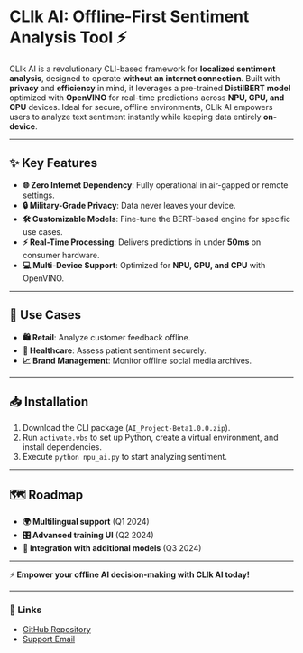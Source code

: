 # **CLIk AI: Offline-First Sentiment Analysis Tool** ⚡

CLIk AI is a revolutionary CLI-based framework for **localized sentiment analysis**, designed to operate **without an internet connection**. Built with **privacy** and **efficiency** in mind, it leverages a pre-trained **DistilBERT model** optimized with **OpenVINO** for real-time predictions across **NPU, GPU, and CPU** devices. Ideal for secure, offline environments, CLIk AI empowers users to analyze text sentiment instantly while keeping data entirely **on-device**.

---

## **✨ Key Features**
- **🌐 Zero Internet Dependency**: Fully operational in air-gapped or remote settings.  
- **🔒 Military-Grade Privacy**: Data never leaves your device.  
- **🛠️ Customizable Models**: Fine-tune the BERT-based engine for specific use cases.  
- **⚡ Real-Time Processing**: Delivers predictions in under **50ms** on consumer hardware.  
- **💻 Multi-Device Support**: Optimized for **NPU, GPU, and CPU** with OpenVINO.  

---

## **🚀 Use Cases**
- **🛍️ Retail**: Analyze customer feedback offline.  
- **🏥 Healthcare**: Assess patient sentiment securely.  
- **📈 Brand Management**: Monitor offline social media archives.  

---

## **📥 Installation**
1. Download the CLI package (`AI_Project-Beta1.0.0.zip`).  
2. Run `activate.vbs` to set up Python, create a virtual environment, and install dependencies.  
3. Execute `python npu_ai.py` to start analyzing sentiment.  

---

## **🗺️ Roadmap**
- **🌍 Multilingual support** (Q1 2024)  
- **🎛️ Advanced training UI** (Q2 2024)  
- **🧠 Integration with additional models** (Q3 2024)  

---

⚡ **Empower your offline AI decision-making with CLIk AI today!**  

---

### **🔗 Links**
- [GitHub Repository](https://github.com/VoidedMan15/CLIkAI/edit/main/)  
- [Support Email](mailto:chancemoreland.clik.ai@protonmail.com)  
